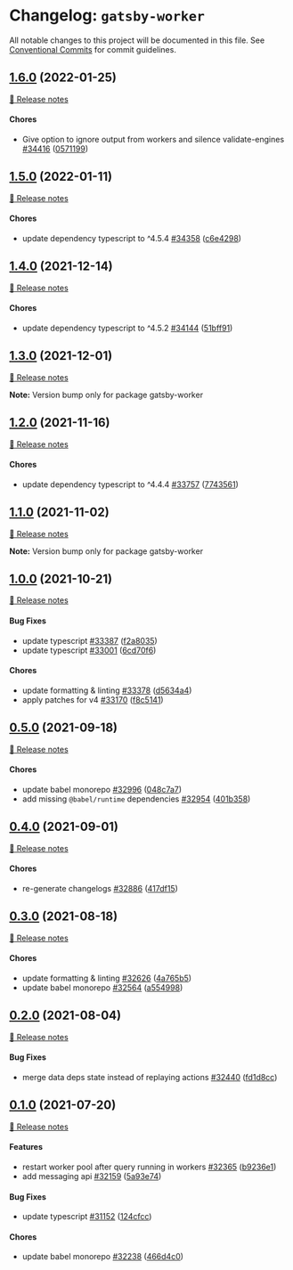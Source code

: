 # Changelog: `gatsby-worker`

All notable changes to this project will be documented in this file.
See [Conventional Commits](https://conventionalcommits.org) for commit guidelines.

## [1.6.0](https://github.com/gatsbyjs/gatsby/commits/gatsby-worker@1.6.0/packages/gatsby-worker) (2022-01-25)

[🧾 Release notes](https://www.gatsbyjs.com/docs/reference/release-notes/v4.6)

#### Chores

- Give option to ignore output from workers and silence validate-engines [#34416](https://github.com/gatsbyjs/gatsby/issues/34416) ([0571199](https://github.com/gatsbyjs/gatsby/commit/0571199ebc746b53b23a10360311c0f5ba33a275))



## [1.5.0](https://github.com/gatsbyjs/gatsby/commits/gatsby-worker@1.5.0/packages/gatsby-worker) (2022-01-11)

[🧾 Release notes](https://www.gatsbyjs.com/docs/reference/release-notes/v4.5)

#### Chores

- update dependency typescript to ^4.5.4 [#34358](https://github.com/gatsbyjs/gatsby/issues/34358) ([c6e4298](https://github.com/gatsbyjs/gatsby/commit/c6e42985a20d6b148442aa5f7af1880fa600780b))

## [1.4.0](https://github.com/gatsbyjs/gatsby/commits/gatsby-worker@1.4.0/packages/gatsby-worker) (2021-12-14)

[🧾 Release notes](https://www.gatsbyjs.com/docs/reference/release-notes/v4.4)

#### Chores

- update dependency typescript to ^4.5.2 [#34144](https://github.com/gatsbyjs/gatsby/issues/34144) ([51bff91](https://github.com/gatsbyjs/gatsby/commit/51bff91246cbc48ba50c9650205b0488691fb82a))

## [1.3.0](https://github.com/gatsbyjs/gatsby/commits/gatsby-worker@1.3.0/packages/gatsby-worker) (2021-12-01)

[🧾 Release notes](https://www.gatsbyjs.com/docs/reference/release-notes/v4.3)

**Note:** Version bump only for package gatsby-worker

## [1.2.0](https://github.com/gatsbyjs/gatsby/commits/gatsby-worker@1.2.0/packages/gatsby-worker) (2021-11-16)

[🧾 Release notes](https://www.gatsbyjs.com/docs/reference/release-notes/v4.2)

#### Chores

- update dependency typescript to ^4.4.4 [#33757](https://github.com/gatsbyjs/gatsby/issues/33757) ([7743561](https://github.com/gatsbyjs/gatsby/commit/7743561bbbe0a621d22030fecbba97dfc3e566d1))

## [1.1.0](https://github.com/gatsbyjs/gatsby/commits/gatsby-worker@1.1.0/packages/gatsby-worker) (2021-11-02)

[🧾 Release notes](https://www.gatsbyjs.com/docs/reference/release-notes/v4.1)

**Note:** Version bump only for package gatsby-worker

## [1.0.0](https://github.com/gatsbyjs/gatsby/commits/gatsby-worker@1.0.0/packages/gatsby-worker) (2021-10-21)

[🧾 Release notes](https://www.gatsbyjs.com/docs/reference/release-notes/v4.0)

#### Bug Fixes

- update typescript [#33387](https://github.com/gatsbyjs/gatsby/issues/33387) ([f2a8035](https://github.com/gatsbyjs/gatsby/commit/f2a8035644e650487abbca8b74a98b96c32d9cd2))
- update typescript [#33001](https://github.com/gatsbyjs/gatsby/issues/33001) ([6cd70f6](https://github.com/gatsbyjs/gatsby/commit/6cd70f62ecae4aeee8ece38866661be9239062cb))

#### Chores

- update formatting & linting [#33378](https://github.com/gatsbyjs/gatsby/issues/33378) ([d5634a4](https://github.com/gatsbyjs/gatsby/commit/d5634a48611456bbedb8c2a2eb3a45a54a0d5db4))
- apply patches for v4 [#33170](https://github.com/gatsbyjs/gatsby/issues/33170) ([f8c5141](https://github.com/gatsbyjs/gatsby/commit/f8c5141bf72108a53338fd01514522ae7a1b37bf))

## [0.5.0](https://github.com/gatsbyjs/gatsby/commits/gatsby-worker@0.5.0/packages/gatsby-worker) (2021-09-18)

[🧾 Release notes](https://www.gatsbyjs.com/docs/reference/release-notes/v3.14)

#### Chores

- update babel monorepo [#32996](https://github.com/gatsbyjs/gatsby/issues/32996) ([048c7a7](https://github.com/gatsbyjs/gatsby/commit/048c7a727bbc6a9ad8e27afba72ee20e946c4aaa))
- add missing `@babel/runtime` dependencies [#32954](https://github.com/gatsbyjs/gatsby/issues/32954) ([401b358](https://github.com/gatsbyjs/gatsby/commit/401b3589771135ec35ab8f68406a64de6b387d9d))

## [0.4.0](https://github.com/gatsbyjs/gatsby/commits/gatsby-worker@0.4.0/packages/gatsby-worker) (2021-09-01)

[🧾 Release notes](https://www.gatsbyjs.com/docs/reference/release-notes/v3.13)

#### Chores

- re-generate changelogs [#32886](https://github.com/gatsbyjs/gatsby/issues/32886) ([417df15](https://github.com/gatsbyjs/gatsby/commit/417df15230be368a9db91f2ad1a9bc0442733177))

## [0.3.0](https://github.com/gatsbyjs/gatsby/commits/gatsby-worker@0.3.0/packages/gatsby-worker) (2021-08-18)

[🧾 Release notes](https://www.gatsbyjs.com/docs/reference/release-notes/v3.12)

#### Chores

- update formatting & linting [#32626](https://github.com/gatsbyjs/gatsby/issues/32626) ([4a765b5](https://github.com/gatsbyjs/gatsby/commit/4a765b5c62208d58f0bd7fd59558160c0b9feed3))
- update babel monorepo [#32564](https://github.com/gatsbyjs/gatsby/issues/32564) ([a554998](https://github.com/gatsbyjs/gatsby/commit/a554998b4f6765103b650813cf52dbfcc575fecf))

## [0.2.0](https://github.com/gatsbyjs/gatsby/commits/gatsby-worker@0.2.0/packages/gatsby-worker) (2021-08-04)

[🧾 Release notes](https://www.gatsbyjs.com/docs/reference/release-notes/v3.11)

#### Bug Fixes

- merge data deps state instead of replaying actions [#32440](https://github.com/gatsbyjs/gatsby/issues/32440) ([fd1d8cc](https://github.com/gatsbyjs/gatsby/commit/fd1d8ccc8dd27c316d24f91475a24702d228910c))

## [0.1.0](https://github.com/gatsbyjs/gatsby/commits/gatsby-worker@0.1.0/packages/gatsby-worker) (2021-07-20)

[🧾 Release notes](https://www.gatsbyjs.com/docs/reference/release-notes/v3.10)

#### Features

- restart worker pool after query running in workers [#32365](https://github.com/gatsbyjs/gatsby/issues/32365) ([b9236e1](https://github.com/gatsbyjs/gatsby/commit/b9236e16aac8c889c526571738c716cfb520043d))
- add messaging api [#32159](https://github.com/gatsbyjs/gatsby/issues/32159) ([5a93e74](https://github.com/gatsbyjs/gatsby/commit/5a93e7485b2718b44a59e595c5b1e896fe9802cb))

#### Bug Fixes

- update typescript [#31152](https://github.com/gatsbyjs/gatsby/issues/31152) ([124cfcc](https://github.com/gatsbyjs/gatsby/commit/124cfcc4cd42a50a992dde5b420610f290227a78))

#### Chores

- update babel monorepo [#32238](https://github.com/gatsbyjs/gatsby/issues/32238) ([466d4c0](https://github.com/gatsbyjs/gatsby/commit/466d4c087bbc96abb942a02c67243bcc9a4f2a0a))

<a name="before-release-process"></a>

